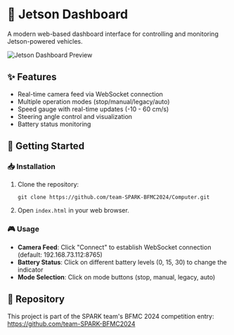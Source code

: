 # 🚗 Jetson Dashboard

A modern web-based dashboard interface for controlling and monitoring Jetson-powered vehicles.

![Jetson Dashboard Preview](https://github.com/team-SPARK-BFMC2024/Computer/blob/main/docs/dashboard.png?raw=true)

## ✨ Features

- Real-time camera feed via WebSocket connection
- Multiple operation modes (stop/manual/legacy/auto)
- Speed gauge with real-time updates (-10 - 60 cm/s)
- Steering angle control and visualization
- Battery status monitoring

## 🚀 Getting Started

### 📥 Installation

1. Clone the repository:
   ```
   git clone https://github.com/team-SPARK-BFMC2024/Computer.git
   ```

2. Open `index.html` in your web browser.

### 🎮 Usage

- **Camera Feed**: Click "Connect" to establish WebSocket connection (default: 192.168.73.112:8765)
- **Battery Status**: Click on different battery levels (0, 15, 30) to change the indicator
- **Mode Selection**: Click on mode buttons (stop, manual, legacy, auto)

## 🔗 Repository

This project is part of the SPARK team's BFMC 2024 competition entry:
https://github.com/team-SPARK-BFMC2024